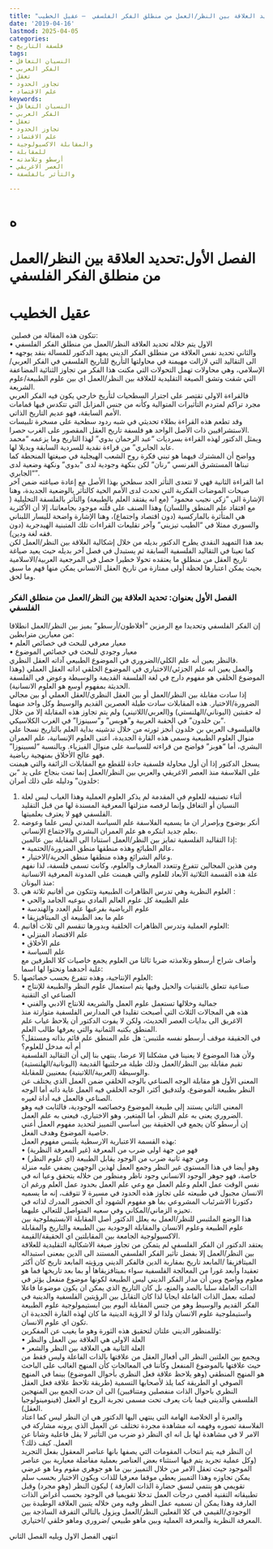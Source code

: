 ```yaml
---
title: "المدخل التاريخي – أهم المحطات لعلاقة النظر بالعمل – الفصل الأول: تحديد العلاقة بين النظر/العمل من منطلق الفكر الفلسفي  – عقيل الخطيب"
date: '2019-04-16'
lastmod: 2025-04-05
categories:
- فلسفة التاريخ
tags:
- النسيان التغافل
- الفكر العربي
- تعقل
- تجاوز الحدود
- علم الاقتصاد
keywords:
- النسيان التغافل
- الفكر العربي
- تعقل
- تجاوز الحدود
- علم الاقتصاد
- والمقابلة الاكسيولوجية
- للمقابلة
- أرسطو وتلامذته
- العصر الاغريقي
- والتأثر بالفلسفة

---
```

# **ه**

# **الفصل الأول:تحديد العلاقة بين النظر/العمل من منطلق الفكر الفلسفي**

# عقيل الخطيب

 تتكون هذه المقالة من فصلين:   
• الاول يتم خلاله تحديد العلاقة النظر/العمل من منطلق الفكر الفلسفي   
• والثاني تحديد نفس العلاقة من منطلق الفكر الديني يمهد الدكتور للمسالة بنقد يوجهه الى التقاليد التي لازالت مهيمنة في محاولتها التأريخ للتاريخ الفلسفي في الفكر العربي/الإسلامي، وهي محاولات تهمل التحولات التي مكنت هذا الفكر من تجاوز الثنائية المضاعفة التي شقت وتشق الصيغة التقليدية للعلاقة بين النظر/العمل اي بين علوم الطبيعة/علوم الشريعة.  
فالقراءة الاولى تقتصر على اجترار السطحيات لتأريخ خارجي يكون فيه الفكر العربي مجرد تراكم لمتردم التأثيرات المتوالية وكأنه من جنس المزابل التي تتكدس فيها قمامات الأمم السابقة، فهو عديم التاريخ الذاتي.   
وقد تطعم هذه القراءة بطلاء تحديثي في شبه ردود سطحية على مسخرة تلبيسات الاستشراقيين ذات الأصل الواحد هو فلسفة تاريخ العقل المقصور على الغرب حصرا.   
ويمثل الدكتور لهذه القراءة بسرديات “عبد الرحمان بدوي” لهذا التاريخ وما يزعمه “محمد عابد الجابري” من قراءة نقدية للسردية السابقة وبديلا لها.   
وواضح أن المشترك فيهما هو تبني فكرة روح الشعب الهيجلية في صيغتها المنحطة كما تبناها المستشرق الفرنسي “رنان” لكن بنكهة وجودية لدى “بدوي” ونكهة وضعية لدى “الجابري”.  
اما القراءة الثانية فهي لا تتعدى التأثر الجد سطحي بهذا الأصل مع إعادة صياغته ضمن آخر صيحات الموضات الفكرية التي تحدث لدى الأمم الحية كالتأثر بالوضعية الجديدة، وهنا الإشارة الى “زكي نجيب محمود” (مع انه يفتقد العلم بالطبيعة) والتأثر بالفلسفة التحليلية ( مع افتقاد علم المنطق واللسان) وهذا الصنف على قلّته موجود بجامعاتنا، إلا أن الأكثرية هي المتأثرة بالماركسية (دون اقتصاد واجتماع)، وهنا الإشارة واضحة لليسار اللبناني والسوري ممثلا في “الطيب تيزيني” وآخر تقليعات القراءات تلك المتبنية الهيدجرية (دون فقه لغة ودين).  
بعد هذا التمهيد النقدي يطرح الدكتور بديله من خلال إشكالية العلاقة بين النظر/العمل لكن كما تعينا في التقاليد الفلسفية السابقة ثم يستبدل في فصل آخر بديله حيث يعيد صياغة تاريخ العقل من منطلق ما يعتقده تحولا خطيرا حصل في المرجعية العربية/الاسلامية بحيث يمكن اعتبارها لحظة أولى ممتازة من تاريخ العقل الانساني يمكن منها فهم ما سبق وما لحق.

### الفصل الأول بعنوان: تحديد العلاقة بين النظر/العمل من منطلق الفكر الفلسفي

إن الفكر الفلسفي وتحديدا مع الرمزين “أفلاطون/أرسطو” يميز بين النظر/العمل انطلاقا من معيارين مترابطين:  
• معيار معرفي للبحث في خصائص العلم  
• معيار وجودي للبحث في خصائص الموضوع  
فالنظر يعين أنه علم الكلي/الضروري في الموضوع الطبيعي آداته العقل النظري.  
والعمل يعين انه علم الجزئي/الاختياري في الموضوع الخلقي اداته العقل العملي (وهذا الموضوع الخلقي هو مفهوم دارج في لغة الفلسفة القديمة والوسيطة وعوض في الفلسفة الحديثة بمفهوم أوسع هو العلوم الانسانية).  
إذا سادت مقابلة بين النظر/العمل أو بين العقل النظري/العقل العملي أو بين مجالي الضرورة/الاختيار. هذه المقابلات سادت طيلة العصرين القديم والوسيط وكل واحد منهما له حقبتين (اليوناني/الهلنستي) و(العربي/اللاتيني) ولم يتم تجاوز هذه المقابلة إلا من خلال “بن خلدون” في الحقبة العربية و”هوبس” و”سبينوزا” في الغرب الكلاسيكي.  
فالفيلسوف العربي بن خلدون أنجز ثورته من خلال تدشينه بداية العلم بالتاريخ نسجا على منوال العلوم الطبيعية وسمى هذه القارة الجديدة، أعنى العلوم الإنسانية، علم العمران البشري، أما “هوبز” فواضح من قراءته للسياسة على منوال الفيزياء. وبالنسبة “لسبينوزا” فهو عالج الأخلاق بمنهجية رياضية.  
يسجل الدكتور إذا أن أول محاولة فلسفية جادة للقطع مع المقابلات الزائفة والتي هيمنت على الفلاسفة منذ العصر الاغريقي والعربي بين النظر/العمل إنما تمت بنجاح على يد “بن خلدون” ودليله على ذلك أمران:  
1. أثناء تصنيفه للعلوم في المقدمة لم يذكر العلوم العملية وهذا الغياب ليس لعلة النسيان أو التغافل وإنما لرفصه منزلتها المعرفية المسندة لها من قبل التقليد الفلسفي فهو لا يعترف بعلميتها.  
2. أنكر بوضوح وبإصرار ان ما يسميه الفلاسفة علم السياسة المدني ليس علما وعوضه بعلم جديد ابتكره هو علم العمران البشري والاجتماع الإنساني.  
إذا التقاليد الفلسفية تمايز بين النظر/العمل استنادا الى المقابلة بين عالمين:   
• عالم الطبائع وهذه منطقها منطق الضرورة/الحتمية،   
• وعالم الشرائع وهذه منطقها منطق الحرية/الاختيار.  
ومن هذين المجالين تتفرع وتتعدد المعارف والعلوم، وكانت تسمى فلسفة، لذا نفهم علة هذه القسمة الثلاثية الأبعاد للعلوم والتي هيمنت على المدونة المعرفية الانسانية منذ اليونان:  
1. العلوم النظرية وهي تدرس الظاهرات الطبيعية وتتكون من أقانيم ثلاثة هي :  
• علم الطبيعة كل علوم العالم المادي بنوعيه الجامد والحي   
• علوم الرياضية بفرعيها علم العدد والهندسة  
• علم ما بعد الطبيعة أي الميتافيزيقا  
2. العلوم العملية وتدرس الظاهرات الخلقية وبدورها تنقسم الى ثلاث أقانيم:   
• علم الاقتصاد المنزلي   
• علم الأخلاق  
• علم السياسة   
وأضاف شراح أرسطو وتلامذته ضربا ثالثا من العلوم يجمع خاصيات كلا الطرفين مع غلبة أحدهما ونحتوا لها اسما:  
3. العلوم الإنتاجية، وهذه تتفرع بحسب خصائصها:  
• صناعية تتعلق بالتقنيات والحيل وفيها يتم استعمال علوم النظر والطبيعة للإنتاج الصناعي اي التقنية  
• جمالية وخلالها تستعمل علوم العمل والشريعة للانتاج الادبي والفني  
هذه هي المجالات الثلاث التي أصبحت تقليدا في المدارس الفلسفية متوارثة منذ الاغريق الى بدايات العصر الحديث، ولكن لا يفوت الدكتور أن يلاحظ غياب علم المنطق بكتبه الثمانية والتي يعرفها طالب العلم.   
في الحقيقة موقف أرسطو نفسه ملتبس: هل علم المنطق علم قائم بذاته ومستقل؟ أم أنه مدخل للعلوم؟   
ولأن هذا الموضوع لا يعنينا في مشكلنا إلا عرضا، ينتهي بنا إلى أن التقاليد الفلسفية تقيم مقابلة بين النظر/العمل وذلك طيلة مرحلتيها القديمة (اليونانية/الهلنستية) والوسيطة (العربية/اللاتينية) بمعنيين للمقابلة.  
المعنى الأول هو مقابلة الوجه الصناعي بالوجه الخلقي ضمن العمل الذي يختلف عن النظر بطبيعة الموضوع، ولتدقيق أكثر، الوجه الخلقي فيه العمل غاية ذاته أما الوجه الصناعي فالعمل فيه أداة لغيره.  
المعنى الثاني يستند إلى طبيعة الموضوع وخصائصه الوجودية، فالثابت فيه وهو الضروري يعنى به علم النظر، أما المتغير، وهو الاختياري، فيعنى به علم العمل.  
إن أرسطو كان يجمع في الحقيقة بين أساسي التمييز لتحديد مفهوم العمل أعني خاصية الموضوع وهدف الفعل.  
بهذه القسمة الاعتبارية الارسطية يلتبس مفهوم العمل:   
• فهو من جهة اولى ضرب من المعرفة (غير المعرفة النظرية)   
• ومن جهة ثانية ضرب من الوجود يقابل الطبيعة (اي علوم النظر)   
وهو أيضا في هذا المستوى غير النظر وجمع العمل لهذين الوجهين يضفي عليه منزلة خاصة، فهو جوهر الوجود الانساني وجود ناظر ومنظور من خلاله يتحقق وعيا انه في نفس الوقت عمل العلم وعلم العمل مع وعي علم العمل بحدود عمل العلم ورغم ان الانسان مجبول في طبيعته على تجاوز هذه الحدود في مسيرة لا تتوقف، إنه ما يسميه دكتورنا الاشرئباب المشروعي بما هو مفهوم الشهود أي الحضور المدرك لذاته في تحيزه الزماني/المكاني وفي سعيه المتواصل للتعالي عليهما.  
هذا الوضع الملتبس للنظر/العمل به يعلل الدكتور أصل المقابلة الابستيملوجية بين علوم الطبيعة وعلوم الانسان والمقابلة الوجودية بين الطبيعة والتاريخ والمقابلة الاكسيولوجية الجامعة بين المقابلتين اي الحقيقة/القيمة.  
يعتقد الدكتور ان الفكر الفلسفي لم يتمكن من تجاوز صيغة الاشكالية التقليدية للعلاقة بين النظر/العمل إلا بفضل تأثير الفكر الفلسفي المستند الى الدين بمعنى استبداله الميتافزيقا /المابعد تاريخ بمقاربة الدين فالفكر الديني ورؤيته المابعد تاريخ كان أكثر تعقيدا وأبعد غورا من المعالجة الفلسفية سواء بميتافزيقاها أو بما بعد تاريخها فما هو معلوم وواضح وبين أن مدار الفكر الديني ليس الطبيعة لكونها موضوع منفعل يؤثر في الذات العاملة سلبا بالصد والمنع، بل كان التاريخ الذي يمكن ان يكون موضوعا فاعلا لصلته بعمل الذات الفاعلة ايجابا لذا كان التقابل بين الرؤيتين الفلسفية والدينية في الفكر القديم والوسيط وهو من جنس المقابلة اليوم بين ابستيمولوجية علوم الطبيعة واستيملوجية علوم الانسان ولذا لو لا الرؤية الدينية ما كان لهذه القارة الجديدة ان تكون اي علوم الانسان.  
وللمنظور الديني علتان لتحقيق هذه الثورة وهو ما يغيب عن المفكرين:  
• العلة الاولى هي العلاقة بين العمل والنظر  
• العلة الثانية هي العلاقة بين النظر والشعر   
ويجمع بين العلتين النظر الى أفعال العقل من علاقتها بالذات الفاعلة وليس فقط من حيث علاقتها بالموضوع المنفعل وكأننا في المعالجات كأن المنهج الغالب على الباحث هو المنهج المنطقي (وهو يلاحظ علاقة فعل النظري بأحوال الموضوع) بينما في المنهج الصوفي او الطريقة كما يلذ لأصحابها التسمية (طريقة تلاحظ علاقة فعل العقل النظري باحوال الذات منفصلين ومتنافيين) الى ان حدث الجمع بين المنهجين الفلسفي والديني فيما بات يعرف تحت مسمى تجربة الروح او العقل (فينومينولوجيا العقل).  
والعبرة أو الخلاصة الهامة التي ينتهي اليها الدكتور هي ان النظر ليس كما اعتاد الفلاسفة تصوره وفهمه انه مشاهدة مجردة تختلف عن العمل الذي يرونه مشاركة في الامر لا في مشاهدة لها بل انه اي النظر ذو ضرب من التأثير لا يقل فاعلية وشانا عن العمل. كيف ذلك؟  
ان النظر فيه يتم انتخاب المقومات التي يصفها بانها عناصر المعقول بفعل التجريد (وكل عملية تجريد يتم فيها استثناء بعض العناصر بعملية مفاضلة معيارية بين عناصر الموجود حيث تعقل الامر من خلال التمييز بين ما هو جوهري مقوم وما هو عرضي يمكن تجاوزه وهذا التمييز يعطي موقفا معرفيا للذات ويكون الاختيار بحسب سلم تقويمي هو ينتمي لنسق حضارة الذات العارفة ) ليكون النظر (وهو مجرد) وقبل تطبيقاته التقنية أقصى درجات العمل تدخلا تقويميا في الوجود بحسب أغراض الذات العارفة وهذا يمكن أن نسميه عمل النظر وفيه ومن خلاله يتبين العلاقة الوطيدة بين الوجودي/القيمي في كلا الفعلين النظر/العمل ويزول بالتالي التفرقة الساذجة بين المعرفة النظرية والمعرفة العملية وبين ماهو طبيعي /ضروري وماهو خلقي /اختياري.

انتهى الفصل الاول ويليه الفصل الثاني

###
